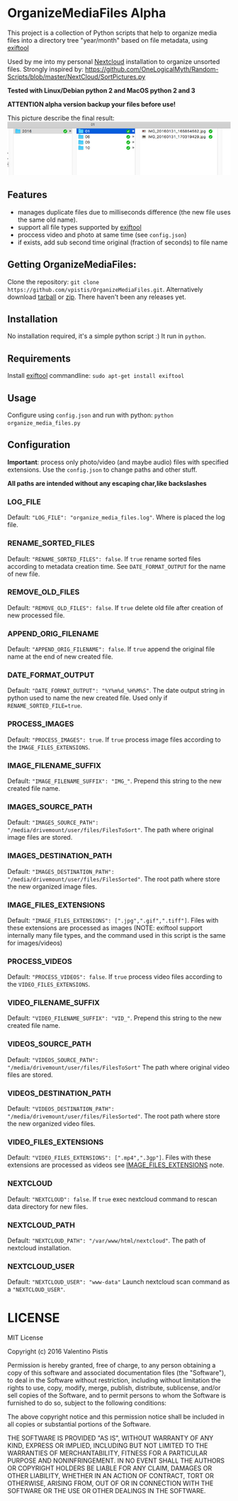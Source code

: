 # OrganizeMediaFiles Alpha

This project is a collection of Python scripts that help to organize media
files into a directory tree "year/month" based on file metadata, using [exiftool](http://www.sno.phy.queensu.ca/~phil/exiftool/)

Used by me into my personal [Nextcloud](https://www.nextcloud.com) installation to organize unsorted files.
Strongly inspired by: https://github.com/OneLogicalMyth/Random-Scripts/blob/master/NextCloud/SortPictures.py

**Tested with Linux/Debian python 2 and MacOS python 2 and 3**

**ATTENTION alpha version backup your files before use!**

This picture describe the final result:
![final result](final_result.png)

## Features
+ manages duplicate files due to milliseconds difference (the new file uses the same old name).
+ support all file types supported by [exiftool](http://www.sno.phy.queensu.ca/~phil/exiftool/)
+ proccess video and photo at same time (see `config.json`)
+ if exists, add sub second time original (fraction of seconds) to file name

## Getting OrganizeMediaFiles:
Clone the repository: `git clone https://github.com/vpistis/OrganizeMediaFiles.git`.
Alternatively download [tarball](https://github.com/vpistis/OrganizeMediaFiles/tarball/master) or [zip](https://github.com/vpistis/OrganizeMediaFiles/archive/master.zip). There haven't been any releases yet.

## Installation
No installation required, it's a simple python script :) It run in `python`.

## Requirements
Install [exiftool](http://www.sno.phy.queensu.ca/~phil/exiftool/) commandline:
`sudo apt-get install exiftool`

## Usage
Configure using `config.json` and run with python:
`python organize_media_files.py`

## Configuration
**Important**: process only photo/video (and maybe audio) files with specified extensions.
Use the `config.json` to change paths and other stuff.

**All paths are intended without any escaping char,like backslashes**

### LOG_FILE
Default: `"LOG_FILE": "organize_media_files.log"`.
Where is placed the log file.
### RENAME_SORTED_FILES
Default: `"RENAME_SORTED_FILES": false`.
If `true` rename sorted files according to metadata creation time.
See `DATE_FORMAT_OUTPUT` for the name of new file.
### REMOVE_OLD_FILES
Default: `"REMOVE_OLD_FILES": false`.
If `true` delete old file after creation of new processed file.
### APPEND_ORIG_FILENAME
Default: `"APPEND_ORIG_FILENAME": false`.
If `true` append the original file name at the end of new created file.
### DATE_FORMAT_OUTPUT
Default: `"DATE_FORMAT_OUTPUT": "%Y%m%d_%H%M%S"`.
The date output string in python used to name the new created file.
Used only if `RENAME_SORTED_FILE=true`.
### PROCESS_IMAGES
Default: `"PROCESS_IMAGES": true`.
If `true` process image files according to the `IMAGE_FILES_EXTENSIONS`.
### IMAGE_FILENAME_SUFFIX
Default: `"IMAGE_FILENAME_SUFFIX": "IMG_"`.
Prepend this string to the new created file name.
### IMAGES_SOURCE_PATH
Default: `"IMAGES_SOURCE_PATH": "/media/drivemount/user/files/FilesToSort"`.
The path where original image files are stored.
### IMAGES_DESTINATION_PATH
Default: `"IMAGES_DESTINATION_PATH": "/media/drivemount/user/files/FilesSorted"`.
The root path where store the new organized image files.
### IMAGE_FILES_EXTENSIONS
Default: `"IMAGE_FILES_EXTENSIONS": [".jpg",".gif",".tiff"]`.
Files with these extensions are processed as images (NOTE: exiftool support internally many file types, and the command used in this script is the same for images/videos)
### PROCESS_VIDEOS
Default: `"PROCESS_VIDEOS": false`.
If `true` process video files according to the `VIDEO_FILES_EXTENSIONS`.
### VIDEO_FILENAME_SUFFIX
Default: `"VIDEO_FILENAME_SUFFIX": "VID_"`.
Prepend this string to the new created file name.
### VIDEOS_SOURCE_PATH
Default: `"VIDEOS_SOURCE_PATH": "/media/drivemount/user/files/FilesToSort"`
The path where original video files are stored.
### VIDEOS_DESTINATION_PATH
Default: `"VIDEOS_DESTINATION_PATH": "/media/drivemount/user/files/FilesSorted"`.
The root path where store the new organized video files.
### VIDEO_FILES_EXTENSIONS
Default: `"VIDEO_FILES_EXTENSIONS": [".mp4",".3gp"]`.
Files with these extensions are processed as videos see [IMAGE_FILES_EXTENSIONS](#image_files_extensions) note.
### NEXTCLOUD
Default: `"NEXTCLOUD": false`.
If `true` exec nextcloud command to rescan data directory for new files.
### NEXTCLOUD_PATH
Default: `"NEXTCLOUD_PATH": "/var/www/html/nextcloud"`.
The path of nextcloud installation.
### NEXTCLOUD_USER
Default: `"NEXTCLOUD_USER": "www-data"`
Launch nextcloud scan command as a `"NEXTCLOUD_USER"`.
# LICENSE
MIT License

Copyright (c) 2016 Valentino Pistis

Permission is hereby granted, free of charge, to any person obtaining a copy
of this software and associated documentation files (the "Software"), to deal
in the Software without restriction, including without limitation the rights
to use, copy, modify, merge, publish, distribute, sublicense, and/or sell
copies of the Software, and to permit persons to whom the Software is
furnished to do so, subject to the following conditions:

The above copyright notice and this permission notice shall be included in all
copies or substantial portions of the Software.

THE SOFTWARE IS PROVIDED "AS IS", WITHOUT WARRANTY OF ANY KIND, EXPRESS OR
IMPLIED, INCLUDING BUT NOT LIMITED TO THE WARRANTIES OF MERCHANTABILITY,
FITNESS FOR A PARTICULAR PURPOSE AND NONINFRINGEMENT. IN NO EVENT SHALL THE
AUTHORS OR COPYRIGHT HOLDERS BE LIABLE FOR ANY CLAIM, DAMAGES OR OTHER
LIABILITY, WHETHER IN AN ACTION OF CONTRACT, TORT OR OTHERWISE, ARISING FROM,
OUT OF OR IN CONNECTION WITH THE SOFTWARE OR THE USE OR OTHER DEALINGS IN THE
SOFTWARE.

